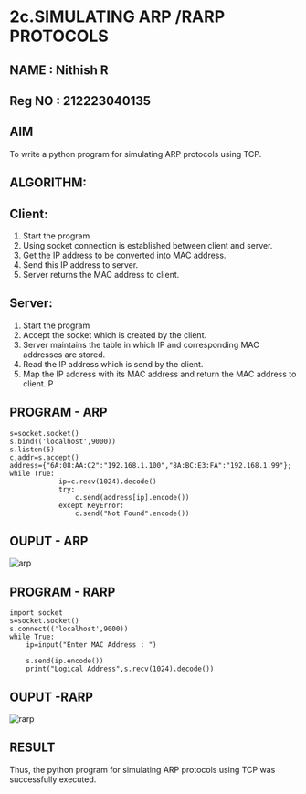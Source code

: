 # 2c.SIMULATING ARP /RARP PROTOCOLS
## NAME : Nithish R

## Reg NO : 212223040135
## AIM
To write a python program for simulating ARP protocols using TCP.
## ALGORITHM:
## Client:
1. Start the program
2. Using socket connection is established between client and server.
3. Get the IP address to be converted into MAC address.
4. Send this IP address to server.
5. Server returns the MAC address to client.
## Server:
1. Start the program
2. Accept the socket which is created by the client.
3. Server maintains the table in which IP and corresponding MAC addresses are
stored.
4. Read the IP address which is send by the client.
5. Map the IP address with its MAC address and return the MAC address to client.
P
## PROGRAM - ARP
```import socket 
s=socket.socket() 
s.bind(('localhost',9000)) 
s.listen(5) 
c,addr=s.accept() 
address={"6A:08:AA:C2":"192.168.1.100","8A:BC:E3:FA":"192.168.1.99"}; 
while True: 
            ip=c.recv(1024).decode() 
            try: 
                c.send(address[ip].encode()) 
            except KeyError: 
                c.send("Not Found".encode())
```
## OUPUT - ARP
![arp](https://github.com/nivethasuresh1408/2c.ARP_RARP_PROTOCOLS/assets/152055927/8996dab6-b9dc-40d7-bd66-7988f9c77290)

## PROGRAM - RARP
```
import socket 
s=socket.socket() 
s.connect(('localhost',9000)) 
while True: 
    ip=input("Enter MAC Address : ") 
  
    s.send(ip.encode()) 
    print("Logical Address",s.recv(1024).decode())
```
## OUPUT -RARP
![rarp](https://github.com/nivethasuresh1408/2c.ARP_RARP_PROTOCOLS/assets/152055927/4812d276-1a5b-4e95-a16d-7f9e56f743e5)

## RESULT
Thus, the python program for simulating ARP protocols using TCP was successfully 
executed.
